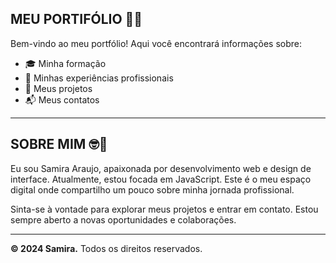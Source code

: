 ## MEU PORTIFÓLIO 🚀😊

Bem-vindo ao meu portfólio! Aqui você encontrará informações sobre:

- 🎓 Minha formação
- 💼 Minhas experiências profissionais 
- 🚧 Meus projetos
- 📬 Meus contatos 

---------------

## SOBRE MIM 🤓👻

Eu sou Samira Araujo, apaixonada por desenvolvimento web e design de interface. 
Atualmente, estou focada em JavaScript. Este é o meu espaço digital onde compartilho um pouco sobre minha jornada profissional.

Sinta-se à vontade para explorar meus projetos e entrar em contato. Estou sempre aberto a novas oportunidades e colaborações.

---------------

**© 2024 Samira.** Todos os direitos reservados.

